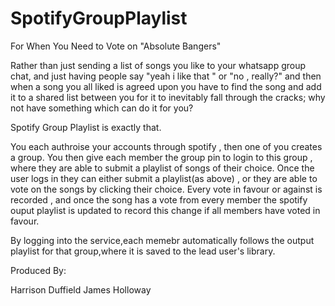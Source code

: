 # SpotifyGroupPlaylist
For When You Need to Vote on "Absolute Bangers"

  Rather than just sending a list of songs you like to your whatsapp group chat, and just having people say "yeah i like that " or "no , really?" and then when a song you all liked is agreed upon you have to find the song and add it to a shared list between you for it to inevitably fall through the cracks; why not have something which can do it for you?
  
 
 Spotify Group Playlist is exactly that. 
 
 You each authroise your accounts through spotify , then one of you creates a group. You then give each member the group pin to login to this group , where they are able to submit a playlist of songs of their choice. Once the user logs in they can either submit a playlist(as above) , or they are able to vote on the songs by clicking their choice. Every vote in favour or against is recorded , and once the song has a vote from every member the spotify ouput playlist is updated to record this change if all members have voted in favour. 
 
 By logging into the service,each memebr automatically follows the output playlist for that group,where it is saved to the lead user's library.
 


Produced By:

Harrison Duffield
James Holloway
